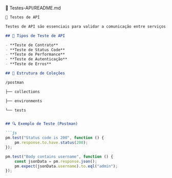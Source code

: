 
 🔌 Testes-API/README.md

```markdown
🔌 Testes de API

Testes de API são essenciais para validar a comunicação entre serviços. Usamos o **Postman** para testes exploratórios e o **Newman** para automação via CLI.

## 📌 Tipos de Teste de API

- **Teste de Contrato**
- **Teste de Status Code**
- **Teste de Performance**
- **Teste de Autenticação**
- **Teste de Erros**

## 📂 Estrutura de Coleções

/postman

├── collections

├── environments

└── tests


## 🔍 Exemplo de Teste (Postman)

```js
pm.test("Status code is 200", function () {
    pm.response.to.have.status(200);
});

pm.test("Body contains username", function () {
    const jsonData = pm.response.json();
    pm.expect(jsonData.username).to.eql("admin");
});
